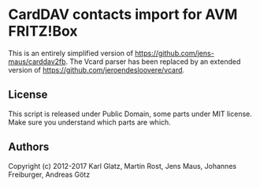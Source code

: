 # CardDAV contacts import for AVM FRITZ!Box

This is an entirely simplified version of https://github.com/jens-maus/carddav2fb. The Vcard parser has been replaced by an extended version of https://github.com/jeroendesloovere/vcard.

## License
This script is released under Public Domain, some parts under MIT license. Make sure you understand which parts are which.

## Authors
Copyright (c) 2012-2017 Karl Glatz, Martin Rost, Jens Maus, Johannes Freiburger, Andreas Götz

